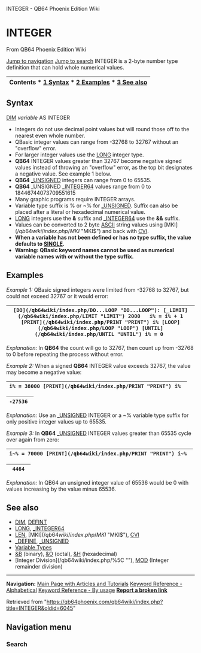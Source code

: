 


INTEGER - QB64 Phoenix Edition Wiki








# INTEGER



From QB64 Phoenix Edition Wiki



[Jump to navigation](#mw-head)
[Jump to search](#searchInput)
INTEGER is a 2-byte number type definition that can hold whole numerical values.


  






| Contents * [1 Syntax](#Syntax) * [2 Examples](#Examples) * [3 See also](#See_also) |
| --- |


## Syntax


[DIM](/qb64wiki/index.php/DIM "DIM") *variable* AS INTEGER
  




* Integers do not use decimal point values but will round those off to the nearest even whole number.
* QBasic integer values can range from -32768 to 32767 without an "overflow" error.
* For larger integer values use the [LONG](/qb64wiki/index.php/LONG "LONG") integer type.
* **QB64** INTEGER values greater than 32767 become negative signed values instead of throwing an "overflow" error, as the top bit designates a negative value. See example 1 below.
* **QB64** [\_UNSIGNED](/qb64wiki/index.php/UNSIGNED "UNSIGNED") integers can range from 0 to 65535.
* **QB64** \_UNSIGNED [\_INTEGER64](/qb64wiki/index.php/INTEGER64 "INTEGER64") values range from 0 to 18446744073709551615
* Many graphic programs require INTEGER arrays.
* Variable type suffix is % or ~% for [\_UNSIGNED](/qb64wiki/index.php/UNSIGNED "UNSIGNED"). Suffix can also be placed after a literal or hexadecimal numerical value.
* [LONG](/qb64wiki/index.php/LONG "LONG") integers use the **&** suffix and [\_INTEGER64](/qb64wiki/index.php/INTEGER64 "INTEGER64") use the **&&** suffix.
* Values can be converted to 2 byte [ASCII](/qb64wiki/index.php/ASCII "ASCII") string values using [MKI$](/qb64wiki/index.php/MKI$ "MKI$") and back with [CVI](/qb64wiki/index.php/CVI "CVI").
* **When a variable has not been defined or has no type suffix, the value defaults to [SINGLE](/qb64wiki/index.php/SINGLE "SINGLE").**
* **Warning: QBasic keyword names cannot be used as numerical variable names with or without the type suffix.**


  




## Examples


*Example 1:* QBasic signed integers were limited from -32768 to 32767, but could not exceed 32767 or it would error:





| ``` [DO](/qb64wiki/index.php/DO...LOOP "DO...LOOP"): [_LIMIT](/qb64wiki/index.php/LIMIT "LIMIT") 2000   i% = i% + 1   [PRINT](/qb64wiki/index.php/PRINT "PRINT") i% [LOOP](/qb64wiki/index.php/LOOP "LOOP") [UNTIL](/qb64wiki/index.php/UNTIL "UNTIL") i% = 0  ``` |
| --- |


*Explanation:* In **QB64** the count will go to 32767, then count up from -32768 to 0 before repeating the process without error.
  

*Example 2:* When a signed **QB64** INTEGER value exceeds 32767, the value may become a negative value:





| ``` i% = 38000 [PRINT](/qb64wiki/index.php/PRINT "PRINT") i%  ``` |
| --- |




| ``` -27536  ``` |
| --- |


*Explanation:* Use an [\_UNSIGNED](/qb64wiki/index.php/UNSIGNED "UNSIGNED") INTEGER or a ~% variable type suffix for only positive integer values up to 65535.
  

*Example 3:* In **QB64** [\_UNSIGNED](/qb64wiki/index.php/UNSIGNED "UNSIGNED") INTEGER values greater than 65535 cycle over again from zero:





| ``` i~% = 70000 [PRINT](/qb64wiki/index.php/PRINT "PRINT") i~%  ``` |
| --- |




| ```  4464  ``` |
| --- |


*Explanation:* In QB64 an unsigned integer value of 65536 would be 0 with values increasing by the value minus 65536.
  




## See also


* [DIM](/qb64wiki/index.php/DIM "DIM"), [DEFINT](/qb64wiki/index.php/DEFINT "DEFINT")
* [LONG](/qb64wiki/index.php/LONG "LONG"), [\_INTEGER64](/qb64wiki/index.php/INTEGER64 "INTEGER64")
* [LEN](/qb64wiki/index.php/LEN "LEN"), [MKI$](/qb64wiki/index.php/MKI$ "MKI$"), [CVI](/qb64wiki/index.php/CVI "CVI")
* [\_DEFINE](/qb64wiki/index.php/DEFINE "DEFINE"), [\_UNSIGNED](/qb64wiki/index.php/UNSIGNED "UNSIGNED")
* [Variable Types](/qb64wiki/index.php/Variable_Types "Variable Types")
* [&B](/qb64wiki/index.php/%26B "&B") (binary), [&O](/qb64wiki/index.php/%26O "&O") (octal), [&H](/qb64wiki/index.php/%26H "&H") (hexadecimal)
* [Integer Division](/qb64wiki/index.php/%5C "\"), [MOD](/qb64wiki/index.php/MOD "MOD") (Integer remainder division)


  






---


**Navigation:**
[Main Page with Articles and Tutorials](/qb64wiki/index.php/Main_Page "Main Page")
[Keyword Reference - Alphabetical](/qb64wiki/index.php/Keyword_Reference_-_Alphabetical "Keyword Reference - Alphabetical")
[Keyword Reference - By usage](/qb64wiki/index.php/Keyword_Reference_-_By_usage "Keyword Reference - By usage")
**[Report a broken link](https://qb64phoenix.com/forum/showthread.php?tid=2800)**  





Retrieved from "<https://qb64phoenix.com/qb64wiki/index.php?title=INTEGER&oldid=6045>"




## Navigation menu








### Search





















